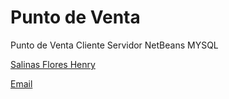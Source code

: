 # Punto de Venta
Punto de Venta Cliente Servidor NetBeans MYSQL 

[Salinas Flores Henry]([https://plus.google.com/u/0/105822907457056882970]) 


[Email](salinashf@gmail.com)



